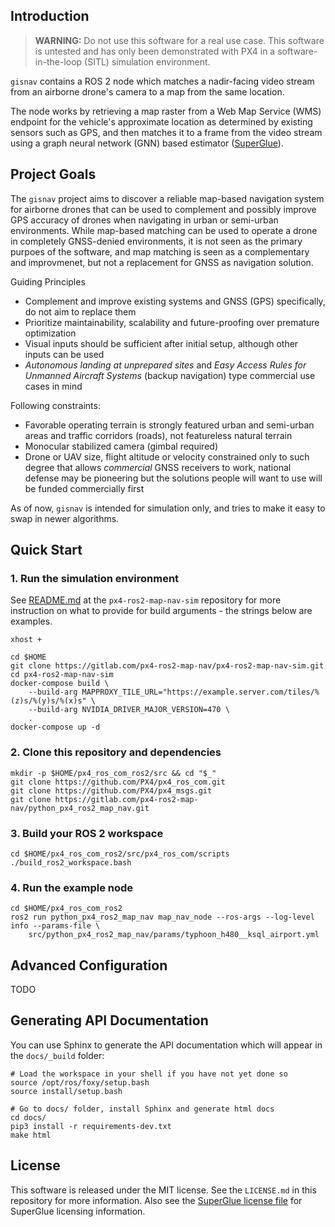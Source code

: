 ## Introduction
> **WARNING:** Do not use this software for a real use case. This software is untested and has only been demonstrated
> with PX4 in a software-in-the-loop (SITL) simulation environment.

`gisnav` contains a ROS 2 node which matches a nadir-facing video stream from an airborne drone's
camera to a map from the same location.

The node works by retrieving a map raster from a Web Map Service (WMS) endpoint for the vehicle's approximate
location as determined by existing sensors such as GPS, and then matches it to a frame from the video stream using a
graph neural network (GNN) based estimator ([SuperGlue](https://github.com/magicleap/SuperGluePretrainedNetwork)).

## Project Goals
The `gisnav` project aims to discover a reliable map-based navigation system for airborne drones that can be used 
to complement and possibly improve GPS accuracy of drones when navigating in urban or semi-urban environments. While 
map-based matching can be used to operate a drone in completely GNSS-denied environments, it is not seen as the primary
purpoes of the software, and map matching is seen as a complementary and improvmenet, but not a replacement for GNSS as
navigation solution.

Guiding Principles

* Complement and improve existing systems and GNSS (GPS) specifically, do not aim to replace them
* Prioritize maintainability, scalability and future-proofing over premature optimization
* Visual inputs should be sufficient after initial setup, although other inputs can be used
* *Autonomous landing at unprepared sites* and *Easy Access Rules for Unmanned Aircraft Systems* (backup navigation) type commercial use cases in mind

Following constraints:
* Favorable operating terrain is strongly featured urban and semi-urban areas and traffic corridors (roads), not featureless natural terrain
* Monocular stabilized camera (gimbal required)
* Drone or UAV size, flight altitude or velocity constrained only to such degree that allows *commercial* GNSS receivers to work, national defense may be pioneering but the solutions people will want to use will be funded commercially first

As of now, `gisnav` is intended for simulation only, and tries to make it easy to swap in newer algorithms.

## Quick Start
### 1. Run the simulation environment
See [README.md](https://gitlab.com/px4-ros2-map-nav/px4-ros2-map-nav-sim.git) at the `px4-ros2-map-nav-sim` repository
for more instruction on what to provide for build arguments - the strings below are examples.
```
xhost +

cd $HOME
git clone https://gitlab.com/px4-ros2-map-nav/px4-ros2-map-nav-sim.git
cd px4-ros2-map-nav-sim
docker-compose build \
    --build-arg MAPPROXY_TILE_URL="https://example.server.com/tiles/%(z)s/%(y)s/%(x)s" \
    --build-arg NVIDIA_DRIVER_MAJOR_VERSION=470 \
    .
docker-compose up -d
```
### 2. Clone this repository and dependencies
```
mkdir -p $HOME/px4_ros_com_ros2/src && cd "$_"
git clone https://github.com/PX4/px4_ros_com.git
git clone https://github.com/PX4/px4_msgs.git
git clone https://gitlab.com/px4-ros2-map-nav/python_px4_ros2_map_nav.git
```

### 3. Build your ROS 2 workspace
```
cd $HOME/px4_ros_com_ros2/src/px4_ros_com/scripts
./build_ros2_workspace.bash
```

### 4. Run the example node
```
cd $HOME/px4_ros_com_ros2
ros2 run python_px4_ros2_map_nav map_nav_node --ros-args --log-level info --params-file \
    src/python_px4_ros2_map_nav/params/typhoon_h480__ksql_airport.yml
```

## Advanced Configuration
TODO

## Generating API Documentation
You can use Sphinx to generate the API documentation which will appear in the `docs/_build` folder:
```
# Load the workspace in your shell if you have not yet done so
source /opt/ros/foxy/setup.bash
source install/setup.bash

# Go to docs/ folder, install Sphinx and generate html docs
cd docs/
pip3 install -r requirements-dev.txt
make html
```

## License
This software is released under the MIT license. See the `LICENSE.md` in this repository for more information. Also see
the [SuperGlue license file](https://github.com/magicleap/SuperGluePretrainedNetwork/blob/master/LICENSE) for SuperGlue
licensing information.